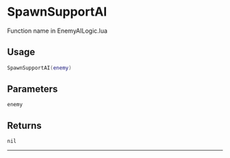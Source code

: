 # SpawnSupportAI
Function name in EnemyAILogic.lua
## Usage
```lua
SpawnSupportAI(enemy)
```
## Parameters
`enemy`
## Returns
`nil`

---